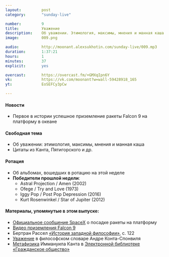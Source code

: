 ```yaml
---
layout:         post
category:       "sunday-live"

number:         9
title:          Уважение
description:    Об уважении. Этимология, максимы, мнения и манная каша
image:          009.png

audio:          http://moonant.alexsukhotin.com/sunday-live/009.mp3
duration:       1:37:21
hours:          1
minutes:        37
explicit:		yes

overcast:       https://overcast.fm/+GMXqIpn6Y
vk:             https://vk.com/moonant?w=wall-59428918_165
yt:             EoSEFCy3pCw

---
```


#### Новости
- Первое в истории успешное приземление ракеты Falcon 9 на платформу в океане

#### Свободная тема
- Об уважении: этимология, максимы, мнения и манная каша
- Цитаты из Канта, Пятигорского и др.

#### Ротация
- Об альбомах, вошедших в ротацию на этой неделе
- **Победители прошлой недели**:
    - Astral Projection / Amen (2002)
	- Ofege / Try and Love (1973)
	- Iggy Pop / Post Pop Depression (2016)
	- Kurt Rosenwinkel / Star of Jupiter (2012)

#### Материалы, упомянутые в этом выпуске:
- [Официальное сообщение SpaceX](http://www.space.com/32517-spacex-sticks-rocket-landing-sea-dragon-launch.html) о посадке ракеты на платформу
- [Видео приземления Falcon 9](https://twitter.com/SpaceX/status/718561436201431040)
- Бертран Рассел [«История западной философии»](http://mathcenter.spb.ru/nikaan/phylo/rassel.pdf), с. 122
- [Уважение](http://terme.ru/dictionary/1019446/word/uvazhenie) в философском словаре Андре Конта-Спонвиля
- [Метафизика](http://www.civisbook.ru/files/File/Kant_Metaphisika_4.pdf) Иммануила Канта в [Электронной библиотеке «Гражданское общество»](http://www.civisbook.ru/)